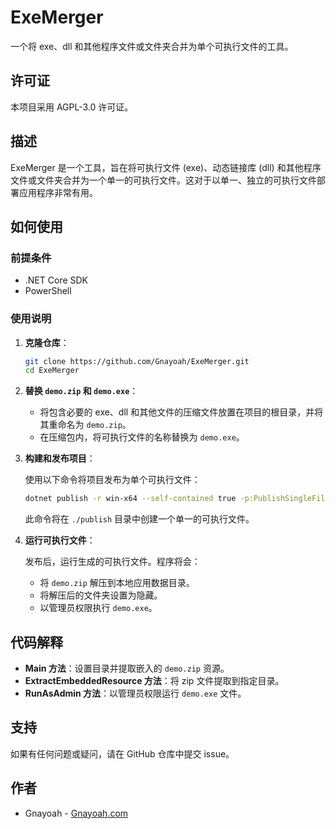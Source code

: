 # ExeMerger

一个将 exe、dll 和其他程序文件或文件夹合并为单个可执行文件的工具。


## 许可证

本项目采用 AGPL-3.0 许可证。

## 描述

ExeMerger 是一个工具，旨在将可执行文件 (exe)、动态链接库 (dll) 和其他程序文件或文件夹合并为一个单一的可执行文件。这对于以单一、独立的可执行文件部署应用程序非常有用。

## 如何使用

### 前提条件

- .NET Core SDK
- PowerShell

### 使用说明

1. **克隆仓库**：

    ```bash
    git clone https://github.com/Gnayoah/ExeMerger.git
    cd ExeMerger
    ```

2. **替换 `demo.zip` 和 `demo.exe`**：

    - 将包含必要的 exe、dll 和其他文件的压缩文件放置在项目的根目录，并将其重命名为 `demo.zip`。
    - 在压缩包内，将可执行文件的名称替换为 `demo.exe`。

3. **构建和发布项目**：

    使用以下命令将项目发布为单个可执行文件：

    ```bash
    dotnet publish -r win-x64 --self-contained true -p:PublishSingleFile=true -p:IncludeNativeLibrariesForSelfExtract=true -p:PublishTrimmed=true -o ./publish
    ```

    此命令将在 `./publish` 目录中创建一个单一的可执行文件。

4. **运行可执行文件**：

    发布后，运行生成的可执行文件。程序将会：
    - 将 `demo.zip` 解压到本地应用数据目录。
    - 将解压后的文件夹设置为隐藏。
    - 以管理员权限执行 `demo.exe`。



## 代码解释

- **Main 方法**：设置目录并提取嵌入的 `demo.zip` 资源。
- **ExtractEmbeddedResource 方法**：将 zip 文件提取到指定目录。
- **RunAsAdmin 方法**：以管理员权限运行 `demo.exe` 文件。

## 支持

如果有任何问题或疑问，请在 GitHub 仓库中提交 issue。

## 作者

- Gnayoah - [Gnayoah.com](https://gnayoah.com)
